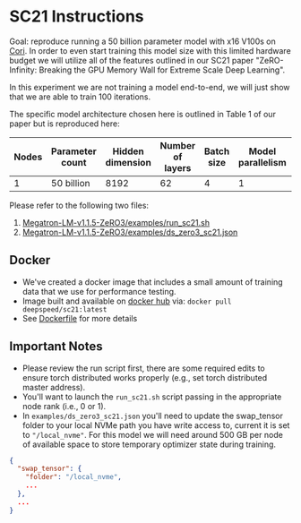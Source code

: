 
# SC21 Instructions

Goal: reproduce running a 50 billion parameter model with x16 V100s on [Cori](https://docs-dev.nersc.gov/cgpu/hardware/). In order to even start training this model size with this limited hardware budget we will utilize all of the features outlined in our SC21 paper "ZeRO-Infinity: Breaking the GPU Memory Wall for Extreme Scale Deep Learning".

In this experiment we are not training a model end-to-end, we will just show that we are able to train 100 iterations.

The specific model architecture chosen here is outlined in Table 1 of our paper but is reproduced here:

Nodes | Parameter count | Hidden dimension | Number of layers | Batch size | Model parallelism | Parameter offload | Optimizer offload
----- | --------------- | ---------------- | ---------------- | ---------- | ----------------- | ----------------- | -----------------
1     | 50 billion      | 8192             | 62               | 4          | 1                 | CPU               | NVMe

Please refer to the following two files:

1) [Megatron-LM-v1.1.5-ZeRO3/examples/run_sc21.sh](https://github.com/jeffra/DeepSpeedExamples/blob/sc21i/Megatron-LM-v1.1.5-ZeRO3/examples/run_sc21.sh)
2) [Megatron-LM-v1.1.5-ZeRO3/examples/ds_zero3_sc21.json](https://github.com/jeffra/DeepSpeedExamples/blob/sc21i/Megatron-LM-v1.1.5-ZeRO3/examples/ds_zero3_sc21.json)

## Docker
* We've created a docker image that includes a small amount of training data that we use for performance testing.
* Image built and available on [docker hub](https://hub.docker.com/r/deepspeed/sc21) via: `docker pull deepspeed/sc21:latest`
* See [Dockerfile](https://github.com/jeffra/DeepSpeedExamples/blob/sc21i/sc21-docker/Dockerfile) for more details

## Important Notes
* Please review the run script first, there are some required edits to ensure torch distributed works properly (e.g., set torch distributed master address).
* You'll want to launch the `run_sc21.sh` script passing in the appropriate node rank (i.e., 0 or 1). 
* In `examples/ds_zero3_sc21.json` you'll need to update the swap_tensor folder to your local NVMe path you have write access to, current it is set to `"/local_nvme"`. For this model we will need around 500 GB per node of available space to store temporary optimizer state during training.

```json
{
  "swap_tensor": {
    "folder": "/local_nvme",
    ...
  },
  ...
}
```
